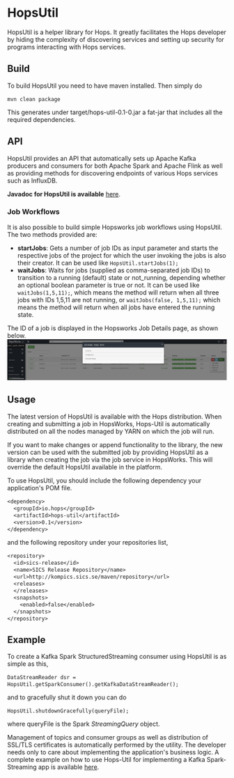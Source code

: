 # HopsUtil
HopsUtil is a helper library for Hops. It greatly facilitates the Hops developer by hiding the complexity of discovering services and setting up security for programs interacting with Hops services. 

## Build
To build HopsUtil you need to have maven installed. Then simply do

```
mvn clean package 
```
This generates under target/hops-util-0.1-0.jar a fat-jar that includes all the required dependencies.

## API
HopsUtil provides an API that automatically sets up Apache Kafka producers and consumers for both Apache Spark and Apache Flink as well as providing methods for discovering endpoints of various Hops services such as InfluxDB.

**Javadoc for HopsUtil is available** [here](http://snurran.sics.se/hops/hops-util-javadoc/0.1.0/).

### Job Workflows
It is also possible to build simple Hopsworks job workflows using HopsUtil. The two methods provided are:
* **startJobs**: Gets a number of job IDs as input parameter and starts the respective jobs of the project for which the user invoking the jobs is also their creator. It can be used like `HopsUtil.startJobs(1);`
* **waitJobs**: Waits for jobs (supplied as comma-separated job IDs) to transition to a running (default) state or not_running, depending whether an optional boolean parameter is true or not. It can be used like `waitJobs(1,5,11);`, which means the method will return when all three jobs with IDs 1,5,11 are not running, or `waitJobs(false, 1,5,11);` which means the method will return when all jobs have entered the running state.

The ID of a job is displayed in the Hopsworks Job Details page, as shown below.
![Job ID](./src/main/resources/job_id.png)

## Usage
The latest version of HopsUtil is available with the Hops distribution. When creating and submitting a job in HopsWorks, Hops-Util is automatically distributed on all the nodes managed by YARN on which the job will run. 

If you want to make changes or append functionality to the library, the new version can be used with the submitted job by providing HopsUtil as a library when creating the job via the job service in HopsWorks. This will override the default HopsUtil available in the platform. 

To use HopsUtil, you should include the following dependency your application's POM file. 
```
<dependency>
  <groupId>io.hops</groupId>
  <artifactId>hops-util</artifactId>
  <version>0.1</version>
</dependency>
```

and the following repository under your repositories list,
```
<repository>
  <id>sics-release</id>
  <name>SICS Release Repository</name>
  <url>http://kompics.sics.se/maven/repository</url>
  <releases>
  </releases>
  <snapshots>
    <enabled>false</enabled>
  </snapshots>
</repository>
```

## Example
To create a Kafka Spark StructuredStreaming consumer using HopsUtil is as simple as this,
```
DataStreamReader dsr = HopsUtil.getSparkConsumer().getKafkaDataStreamReader();
```

and to gracefully shut it down you can do
```
HopsUtil.shutdownGracefully(queryFile);
```
where queryFile is the Spark *StreamingQuery* object.

Management of topics and consumer groups as well as distribution of SSL/TLS certificates is automatically performed by the utility. The developer needs only to care about implementing the application's business logic. A complete example on how to use Hops-Util for implementing a Kafka Spark-Streaming app is available [here](https://github.com/hopshadoop/hops-kafka-examples/blob/master/spark/src/main/java/io/hops/examples/spark/kafka/StructuredStreamingKafka.java).

